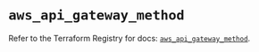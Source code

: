 # `aws_api_gateway_method`

Refer to the Terraform Registry for docs: [`aws_api_gateway_method`](https://registry.terraform.io/providers/hashicorp/aws/5.60.0/docs/resources/api_gateway_method).
